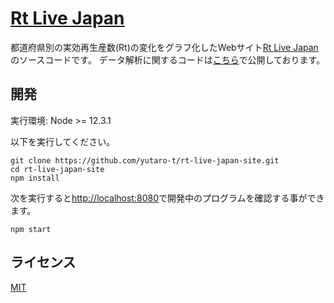 # [Rt Live Japan](https://rt-live-japan.netlify.app/)

都道府県別の実効再生産数(Rt)の変化をグラフ化したWebサイト[Rt Live Japan](https://rt-live-japan.netlify.app/)のソースコードです。
データ解析に関するコードは[こちら](https://github.com/souring001/covid-19/blob/master/generate_csv.py)で公開しております。


## 開発

実行環境: Node >= 12.3.1

以下を実行してください。

```
git clone https://github.com/yutaro-t/rt-live-japan-site.git
cd rt-live-japan-site
npm install
```

次を実行すると[http://localhost:8080]()で開発中のプログラムを確認する事ができます。

```
npm start
```

## ライセンス

[MIT](./LICENSE)